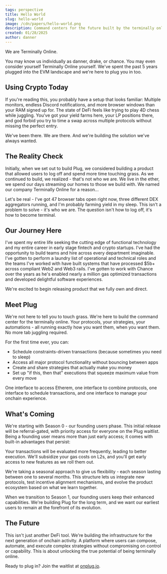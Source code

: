 ```yaml
---
tags: perspective
title: Hello World
slug: hello-world
image: /cdn/papers/hello-world.png
description: Command centers for the future built by the terminally online.
created: 01/28/2025
author: danner
---
```


We are Terminally Online.

You may know us individually as danner, drake, or chance. You may even consider yourself Terminally Online yourself. We've spent the past 5 years plugged into the EVM landscape and we're here to plug you in too.

## Using Crypto Today

If you're reading this, you probably have a setup that looks familiar: Multiple monitors, endless Discord notifications, and more browser windows than your RAM signed up for. The state of DeFi feels like trying to play 4D chess while juggling. You've got your yield farms here, your LP positions there, and god forbid you try to time a swap across multiple protocols without missing the perfect entry.

We've been there. We are there. And we're building the solution we've always wanted.

## The Reality Check

Initially, when we set out to build Plug, we considered building a product that allowed users to log off and spend more time touching grass. As we continued to build, we realized - that's not who we are. We live in the ether, we spend our days streaming our homes to those we build with. We named our company Terminally Online for a reason...

Let's be real - I've got 47 browser tabs open right now, three different DEX aggregators running, and I'm probably farming yield in my sleep. This isn't a problem to solve - it's who we are. The question isn't how to log off, it's how to become terminal.

## Our Journey Here

I've spent my entire life seeking the cutting edge of functional technology and my entire career in early stage fintech and crypto startups. I've had the opportunity to build teams and hire across every department imaginable. I've gotten to perform a laundry list of operational and technical roles and the teams I've worked with have built systems that have processed $5b+ across compliant Web2 and Web3 rails. I've gotten to work with Chance over the years as he's enabled nearly a million gas optimized transactions and developed delightful software experiences.

We're excited to begin releasing product that we fully own and direct.

## Meet Plug

We're not here to tell you to touch grass. We're here to build the command center for the terminally online. Your protocols, your strategies, your automations - all running exactly how you want them, when you want them. No more tab juggling required.

For the first time ever, you can:

- Schedule constraints-driven transactions (because sometimes you need to sleep)
- Access all major protocol functionality without bouncing between apps
- Create and share strategies that actually make you money
- Set up "if this, then that" executions that squeeze maximum value from every move

One interface to access Etherem, one interface to combine protocols, one interface to schedule transactions, and one interface to manage your onchain experience.

## What's Coming

We're starting with Season 0 - our founding users phase. This initial release will be referral-gated, with priority access for everyone on the Plug waitlist. Being a founding user means more than just early access; it comes with built-in advantages that persist:

Your transactions will be evaluated more frequently, leading to better execution. We'll subsidize your gas costs on L2s, and you'll get early access to new features as we roll them out.

We're taking a seasonal approach to give us flexibility - each season lasting between one to several months. This structure lets us integrate new protocols, test incentive alignment mechanisms, and evolve the product ecosystem based on what we learn together.

When we transition to Season 1, our founding users keep their enhanced capabilities. We're building Plug for the long term, and we want our earliest users to remain at the forefront of its evolution.

## The Future

This isn't just another DeFi tool. We're building the infrastructure for the next generation of onchain activity. A platform where users can compose, automate, and execute complex strategies without compromising on control or capability. This is about unlocking the true potential of being terminally online.

Ready to plug in? Join the waitlist at [onplug.io](https://www.onplug.io).
